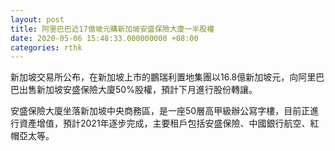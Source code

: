 ```yaml
---
layout: post
title: 阿里巴巴近17億坡元購新加坡安盛保險大廈一半股權
date: 2020-05-06 15:48:33.000000000 +08:00
categories: rthk
---
```


新加坡交易所公布，在新加坡上市的鵬瑞利置地集團以16.8億新加坡元，向阿里巴巴出售新加坡安盛保險大廈50%股權，預計下月進行股份轉讓。

安盛保險大廈坐落新加坡中央商務區，是一座50層高甲級辦公寫字樓，目前正進行資產增值，預計2021年逐步完成，主要租戶包括安盛保險、中國銀行航空、紅帽亞太等。
